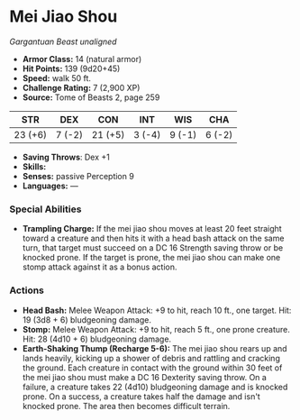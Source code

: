 # Mei Jiao Shou

*Gargantuan* *Beast* *unaligned*

- **Armor Class:** 14 (natural armor)
- **Hit Points:** 139 (9d20+45)
- **Speed:** walk 50 ft.
- **Challenge Rating:** 7 (2,900 XP)
- **Source:** Tome of Beasts 2, page 259

| STR | DEX | CON | INT | WIS | CHA |
| --- | --- | --- | --- | --- | --- |
| 23 (+6) | 7 (-2) | 21 (+5) | 3 (-4) | 9 (-1) | 6 (-2) |

- **Saving Throws**: Dex +1
- **Skills:** 
- **Senses:** passive Perception 9
- **Languages:** —

### Special Abilities

- **Trampling Charge:** If the mei jiao shou moves at least 20 feet straight toward a creature and then hits it with a head bash attack on the same turn, that target must succeed on a DC 16 Strength saving throw or be knocked prone. If the target is prone, the mei jiao shou can make one stomp attack against it as a bonus action.

### Actions

- **Head Bash:** Melee Weapon Attack: +9 to hit, reach 10 ft., one target. Hit: 19 (3d8 + 6) bludgeoning damage.
- **Stomp:** Melee Weapon Attack: +9 to hit, reach 5 ft., one prone creature. Hit: 28 (4d10 + 6) bludgeoning damage.
- **Earth-Shaking Thump (Recharge 5-6):** The mei jiao shou rears up and lands heavily, kicking up a shower of debris and rattling and cracking the ground. Each creature in contact with the ground within 30 feet of the mei jiao shou must make a DC 16 Dexterity saving throw. On a failure, a creature takes 22 (4d10) bludgeoning damage and is knocked prone. On a success, a creature takes half the damage and isn't knocked prone. The area then becomes difficult terrain.


